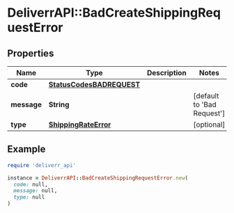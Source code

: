 # DeliverrAPI::BadCreateShippingRequestError

## Properties

| Name | Type | Description | Notes |
| ---- | ---- | ----------- | ----- |
| **code** | [**StatusCodesBADREQUEST**](StatusCodesBADREQUEST.md) |  |  |
| **message** | **String** |  | [default to &#39;Bad Request&#39;] |
| **type** | [**ShippingRateError**](ShippingRateError.md) |  | [optional] |

## Example

```ruby
require 'deliverr_api'

instance = DeliverrAPI::BadCreateShippingRequestError.new(
  code: null,
  message: null,
  type: null
)
```

